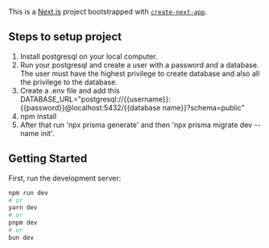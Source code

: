 This is a [Next.js](https://nextjs.org) project bootstrapped with [`create-next-app`](https://nextjs.org/docs/app/api-reference/cli/create-next-app).

## Steps to setup project

1. Install postgresql on your local computer.
2. Run your postgresql and create a user with a password and a database. The user must have the highest privilege to create database and also all the privilege to the database. 
3. Create a .env file and add this DATABASE_URL="postgresql://{{username}}:{{password}}@localhost:5432/{{database name}}?schema=public"
4. npm install 
5. After that run 'npx prisma generate' and then 'npx prisma migrate dev --name init'. 

## Getting Started

First, run the development server:

```bash
npm run dev
# or
yarn dev
# or
pnpm dev
# or
bun dev
```